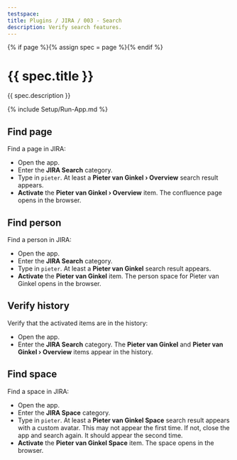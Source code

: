 ```yaml
---
testspace:
title: Plugins / JIRA / 003 - Search
description: Verify search features.
---
```


{% if page %}{% assign spec = page %}{% endif %}

# {{ spec.title }}

{{ spec.description }}

{% include Setup/Run-App.md %}

## Find page

Find a page in JIRA:

- Open the app.
- Enter the **JIRA Search** category.
- Type in `pieter`. At least a **Pieter van Ginkel › Overview** search result
  appears.
- **Activate** the **Pieter van Ginkel › Overview** item. The confluence page
  opens in the browser.

## Find person

Find a person in JIRA:

- Open the app.
- Enter the **JIRA Search** category.
- Type in `pieter`. At least a **Pieter van Ginkel** search result appears.
- **Activate** the **Pieter van Ginkel** item. The person space for Pieter van
  Ginkel opens in the browser.

## Verify history

Verify that the activated items are in the history:

- Open the app.
- Enter the **JIRA Search** category. The **Pieter van Ginkel** and **Pieter van
  Ginkel › Overview** items appear in the history.

## Find space

Find a space in JIRA:

- Open the app.
- Enter the **JIRA Space** category.
- Type in `pieter`. At least a **Pieter van Ginkel Space** search result appears
  with a custom avatar. This may not appear the first time. If not, close the
  app and search again. It should appear the second time.
- **Activate** the **Pieter van Ginkel Space** item. The space opens in the
  browser.
